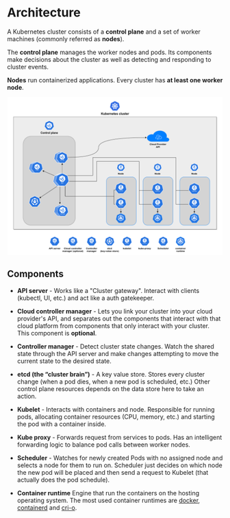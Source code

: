 # Architecture

A Kubernetes cluster consists of a **control plane** and a set of worker machines
(commonly referred as **nodes**).

The **control plane** manages the worker nodes and pods. Its components make
decisions about the cluster as well as detecting and responding to cluster events.

**Nodes** run containerized applications. Every cluster has
**at least one worker node**.

![kubernetes architecture](../assets/k8s-cluster.png)

## Components

- **API server** - Works like a "Cluster gateway". Interact with clients
  (kubectl, UI, etc.) and act like a auth gatekeeper.

- **Cloud controller manager** - Lets you link your cluster
  into your cloud provider's API, and separates out the components
  that interact with that cloud platform from components that only
  interact with your cluster. This component is **optional**.

- **Controller manager** - Detect cluster state changes. Watch the shared state
  through the API server and make changes attempting to move the current
  state to the desired state.

- **etcd (the “cluster brain”)** - A key value store. Stores every cluster change
  (when a pod dies, when a new pod is scheduled, etc.) Other control plane resources
  depends on the data store here to take an action.

- **Kubelet** - Interacts with containers and node. Responsible for running pods,
  allocating container resources (CPU, memory, etc.) and starting the pod with
  a container inside.

- **Kube proxy** - Forwards request from services to pods. Has an intelligent
  forwarding logic to balance pod calls between worker nodes.

- **Scheduler** - Watches for newly created Pods with no assigned node and
  selects a node for them to run on. Scheduler just decides on which node
  the new pod will be placed and then send a request to Kubelet
  (that actually does the pod schedule).

- **Container runtime** Engine that run the containers on the hosting operating system.
  The most used container runtimes are [docker](https://www.docker.com/), [containerd](https://containerd.io/)
  and [cri-o](https://cri-o.io/).
